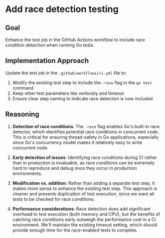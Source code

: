 # Add race detection testing

## Goal
Enhance the test job in the GitHub Actions workflow to include race condition detection when running Go tests.

## Implementation Approach
Update the test job in the `.github/workflows/ci.yml` file to:

1. Modify the existing test step to include the `-race` flag in the `go test` command
2. Keep other test parameters like verbosity and timeout
3. Ensure clear step naming to indicate race detection is now included

## Reasoning

1. **Detection of race conditions**: The `-race` flag enables Go's built-in race detector, which identifies potential race conditions in concurrent code. This is critical for ensuring thread-safety in Go applications, especially since Go's concurrency model makes it relatively easy to write concurrent code.

2. **Early detection of issues**: Identifying race conditions during CI rather than in production is invaluable, as race conditions can be extremely hard to reproduce and debug once they occur in production environments.

3. **Modification vs. addition**: Rather than adding a separate test step, it makes more sense to enhance the existing test step. This approach is cleaner and prevents duplication of test execution, since we want all tests to be checked for race conditions.

4. **Performance considerations**: Race detection does add significant overhead to test execution (both memory and CPU), but the benefits of catching race conditions early outweigh the performance cost in a CI environment. We'll maintain the existing timeout setting, which should provide enough time for the race-enabled tests to complete.